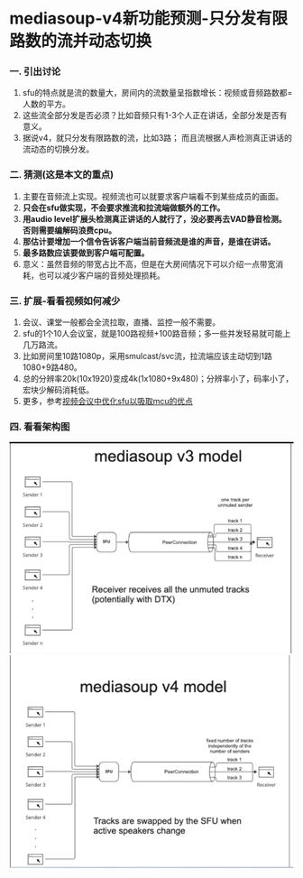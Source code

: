 # mediasoup-v4新功能预测-只分发有限路数的流并动态切换

### 一. 引出讨论
1. sfu的特点就是流的数量大，房间内的流数量呈指数增长：视频或音频路数都=人数的平方。
2. 这些流全部分发是否必须？比如音频只有1-3个人正在讲话，全部分发是否有意义。
3. 据说v4，就只分发有限路数的流，比如3路； 而且流根据人声检测真正讲话的流动态的切换分发。

### 二. 猜测(这是本文的重点)
1. 主要在音频流上实现。视频流也可以就要求客户端看不到某些成员的画面。
1. **只会在sfu做实现，不会要求推流和拉流端做额外的工作。**
2. **用audio level扩展头检测真正讲话的人就行了，没必要再去VAD静音检测。否则需要编解码浪费cpu。**
3. **那估计要增加一个信令告诉客户端当前音频流是谁的声音，是谁在讲话。**
4. **最多路数应该要做到客户端可配置。**
5. 意义：虽然音频的带宽占比不高，但是在大房间情况下可以介绍一点带宽消耗，也可以减少客户端的音频处理损耗。

### 三. 扩展-看看视频如何减少
1. 会议、课堂一般都会全流拉取，直播、监控一般不需要。
2. sfu的1个10人会议室，就是100路视频+100路音频；多一些并发轻易就可能上几万路流。
3. 比如房间里10路1080p，采用smulcast/svc流，拉流端应该主动切到1路1080+9路480。
4. 总的分辨率20k(10x1920)变成4k(1x1080+9x480)；分辨率小了，码率小了，宏块少解码消耗低。
6. 更多，参考[视频会议中优化sfu以吸取mcu的优点](21-mediasoup_sfu_vs_mcu.md)

### 四. 看看架构图
![](.mediasoup-v4新功能_images/295e1b26.png)
![](.mediasoup-v4新功能_images/7886abe3.png)